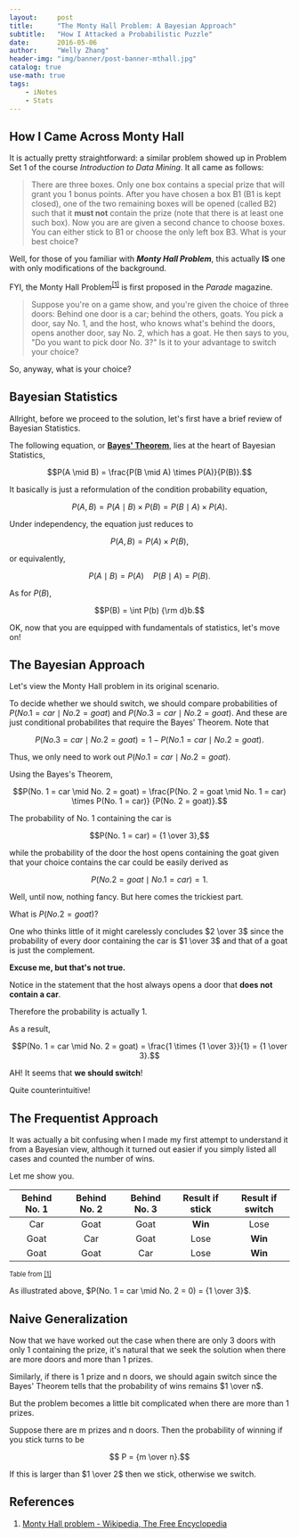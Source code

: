 ```yaml
---
layout:     post
title:      "The Monty Hall Problem: A Bayesian Approach"
subtitle:   "How I Attacked a Probabilistic Puzzle"
date:       2016-05-06
author:     "Welly Zhang"
header-img: "img/banner/post-banner-mthall.jpg" 
catalog: true
use-math: true
tags:
    - iNotes  
    - Stats
---
```


## How I Came Across Monty Hall

It is actually pretty straightforward: a similar problem showed up in Problem Set 1 of the course *Introduction to Data Mining*. It all came as follows:

> There are three boxes. Only one box contains a special prize that will grant you 1 bonus points. After you have chosen a box B1 (B1 is kept closed), one of the two remaining boxes will be opened (called B2) such that it **must not** contain the prize (note that there is at least one such box). Now you are are given a second chance to choose boxes. You can either stick to B1 or choose the only left box B3. What is your best choice?

Well, for those of you familiar with ***Monty Hall Problem***, this actually **IS** one with only modifications of the background.

FYI, the Monty Hall Problem<sup>[[1]](#ref1)</sup> is first proposed in the *Parade* magazine.

> Suppose you're on a game show, and you're given the choice of three doors: Behind one door is a car; behind the others, goats. You pick a door, say No. 1, and the host, who knows what's behind the doors, opens another door, say No. 2, which has a goat. He then says to you, "Do you want to pick door No. 3?" Is it to your advantage to switch your choice?

So, anyway, what is your choice?

## Bayesian Statistics

Allright, before we proceed to the solution, let's first have a brief review of Bayesian Statistics. 

The following equation, or [**Bayes' Theorem**](https://en.wikipedia.org/wiki/Bayes%27_theorem), lies at the heart of Bayesian Statistics,

$$P(A \mid B) = \frac{P(B \mid A) \times P(A)}{P(B)}.$$

It basically is just a reformulation of the condition probability equation, 

$$P(A, B) = P(A \mid B) \times P(B) = P(B \mid A) \times P(A).$$

Under independency, the equation just reduces to

$$P(A, B) = P(A) \times P(B),$$

or equivalently,

$$P(A \mid B) = P(A) \quad P(B \mid A) = P(B).$$

As for $P(B)$,

$$P(B) = \int P(b) {\rm d}b.$$

OK, now that you are equipped with fundamentals of statistics, let's move on!

## The Bayesian Approach

Let's view the Monty Hall problem in its original scenario.

To decide whether we should switch, we should compare probabilities of $P(No. 1 = car \mid No. 2 = goat)$ and $P(No. 3 = car \mid No. 2 = goat)$. And these are just conditional probabilites that require the Bayes' Theorem. Note that

$$P(No. 3 = car \mid No. 2 = goat) = 1 - P(No. 1 = car \mid No. 2 = goat).$$

Thus, we only need to work out $P(No. 1 = car \mid No. 2 = goat)$.

Using the Bayes's Theorem,

$$P(No. 1 = car \mid No. 2 = goat) = \frac{P(No. 2 = goat \mid No. 1 = car) \times P(No. 1 = car)} {P(No. 2 = goat)}.$$


The probability of No. 1 containing the car is

$$P(No. 1 = car) = {1 \over 3},$$

while the probability of the door the host opens containing the goat given that your choice contains the car could be easily derived as

$$P(No. 2 = goat \mid No. 1 = car) = 1.$$

Well, until now, nothing fancy. But here comes the trickiest part.

What is $P(No. 2 = goat)$?

One who thinks little of it might carelessly concludes $2 \over 3$ since the probability of every door containing the car is $1 \over 3$ and that of a goat is just the complement.

**Excuse me, but that's not true.**

Notice in the statement that the host always opens a door that **does not contain a car**.

Therefore the probability is actually $1$.

As a result,

$$P(No. 1 = car \mid No. 2 = goat) = \frac{1 \times {1 \over 3}}{1} = {1 \over 3}.$$

AH! It seems that **we should switch**!

Quite counterintuitive!

## The Frequentist Approach

It was actually a bit confusing when I made my first attempt to understand it from a Bayesian view, although it turned out easier if you simply listed all cases and counted the number of wins.

Let me show you.

| Behind No. 1 | Behind No. 2 | Behind No. 3 | Result if stick | Result if switch |
| :---: | :---: | :---: | :---: | :---: |
| Car | Goat | Goat | **Win** | Lose |
| Goat | Car | Goat | Lose | **Win** |
| Goat | Goat | Car | Lose | **Win** |

<small class="img-hint">Table from [[1]](#ref1)</small>

As illustrated above, $P(No. 1 = car \mid No. 2 = 0) = {1 \over 3}$.

## Naive Generalization

Now that we have worked out the case when there are only 3 doors with only 1 containing the prize, it's natural that we seek the solution when there are more doors and more than 1 prizes.

Similarly, if there is 1 prize and n doors, we should again switch since the Bayes' Theorem tells that the probability of wins remains $1 \over n$.

But the problem becomes a little bit complicated when there are more than 1 prizes.

Suppose there are m prizes and n doors. Then the probability of winning if you stick turns to be 

$$ P = {m \over n}.$$

If this is larger than $1 \over 2$ then we stick, otherwise we switch.

## References
1. <a id="ref1">[Monty Hall problem - Wikipedia, The Free Encyclopedia](https://en.wikipedia.org/wiki/Monty_Hall_problem)</a>








